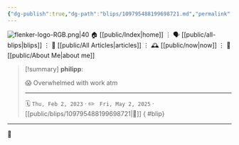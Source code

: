 ```yaml
---
{"dg-publish":true,"dg-path":"blips/109795488199698721.md","permalink":"/blips/109795488199698721/","title":"philipp on mastodon @ 2023-02-02","created":"2023-02-02T13:56:34","updated":"2025-05-02T08:50:43"}
---
```



<div class="transclusion internal-embed is-loaded"><div class="markdown-embed">




![flenker-logo-RGB.png|40](/img/user/attachments/flenker-logo-RGB.png)
🏠 [[public/Index\|home]]  ⋮ 🗣️ [[public/all-blips\|blips]] ⋮  📝 [[public/All Articles\|articles]]  ⋮ 🕰️ [[public/now\|now]] ⋮ 🪪 [[public/About Me\|about me]]


</div></div>


> [!summary] **philipp**:
>
> 😱 Overwhelmed with work atm
> - - -
>
> 🗓️ <code>Thu, Feb 2, 2023</code>  · ✏️ <code> Fri, May 2, 2025</code>  · [[public/blips/109795488199698721\|🔗]]
{ #blip}


- - -

 👾
